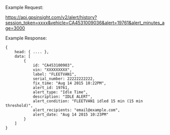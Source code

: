 Example Request:

https://api.gpsinsight.com/v2/alert/history?session_token=xxxx&vehicle=CA4531009036&alert=19761&alert_minutes_age=3000

Example Response:

    {
        head: { .... },
        data: [
            {
                id: "CA453100903",
                vin: "XXXXXXXXX",
                label: "FLEETVAN1",
                serial_number: 22222222222,
                fix_time: "Aug 14 2015 10:22PM",
                alert_id: 19761,
                alert_type: "Idle Time",
                description: "IDLE ALERT",
                alert_condition: "FLEETVAN1 idled 15 min (15 min threshold)",
                alert_recipients: "email@example.com",
                alert_date: "Aug 14 2015 10:23PM"
            }
        ] 
    }
